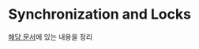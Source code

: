 # Synchronization and Locks
[해당 문서](https://winterbe.com/posts/2015/04/30/java8-concurrency-tutorial-synchronized-locks-examples/)에 있는 내용을 정리
